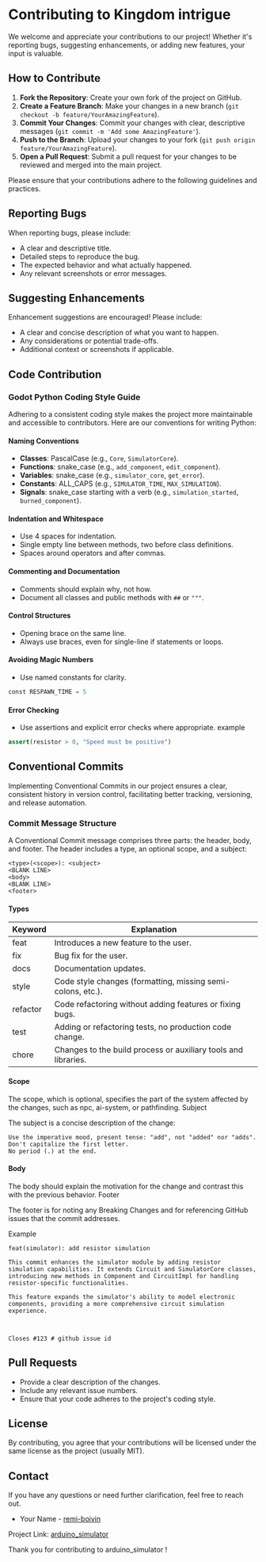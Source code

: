 # Contributing to Kingdom intrigue

We welcome and appreciate your contributions to our project! Whether it's reporting bugs, suggesting enhancements, or adding new features, your input is valuable.

## How to Contribute

1. **Fork the Repository**: Create your own fork of the project on GitHub.
2. **Create a Feature Branch**: Make your changes in a new branch (`git checkout -b feature/YourAmazingFeature`).
3. **Commit Your Changes**: Commit your changes with clear, descriptive messages (`git commit -m 'Add some AmazingFeature'`).
4. **Push to the Branch**: Upload your changes to your fork (`git push origin feature/YourAmazingFeature`).
5. **Open a Pull Request**: Submit a pull request for your changes to be reviewed and merged into the main project.

Please ensure that your contributions adhere to the following guidelines and practices.

## Reporting Bugs

When reporting bugs, please include:

- A clear and descriptive title.
- Detailed steps to reproduce the bug.
- The expected behavior and what actually happened.
- Any relevant screenshots or error messages.

## Suggesting Enhancements

Enhancement suggestions are encouraged! Please include:

- A clear and concise description of what you want to happen.
- Any considerations or potential trade-offs.
- Additional context or screenshots if applicable.

## Code Contribution

### Godot Python Coding Style Guide

Adhering to a consistent coding style makes the project more maintainable and accessible to contributors. Here are our conventions for writing Python:

#### Naming Conventions

- **Classes**: PascalCase (e.g., `Core`, `SimulatorCore`).
- **Functions**: snake_case (e.g., `add_component`, `edit_component`).
- **Variables**: snake_case (e.g., `simulator_core`, `get_error`).
- **Constants**: ALL_CAPS (e.g., `SIMULATOR_TIME`, `MAX_SIMULATION`).
- **Signals**: snake_case starting with a verb (e.g., `simulation_started`, `burned_component`).

#### Indentation and Whitespace

- Use 4 spaces for indentation.
- Single empty line between methods, two before class definitions.
- Spaces around operators and after commas.

#### Commenting and Documentation

- Comments should explain why, not how.
- Document all classes and public methods with `##` or `"""`.


#### Control Structures

- Opening brace on the same line.
- Always use braces, even for single-line if statements or loops.

#### Avoiding Magic Numbers

- Use named constants for clarity.

```Python
const RESPAWN_TIME = 5
```

#### Error Checking

- Use assertions and explicit error checks where appropriate.
example
``` Python
assert(resistor > 0, "Speed must be positive")
```

## Conventional Commits

Implementing Conventional Commits in our project ensures a clear, consistent history in version control, facilitating better tracking, versioning, and release automation.

### Commit Message Structure
A Conventional Commit message comprises three parts: the header, body, and footer. The header includes a type, an optional scope, and a subject:
```
<type>(<scope>): <subject>
<BLANK LINE>
<body>
<BLANK LINE>
<footer>
```

#### Types

| Keyword      | Explanation                                                    |
|--------------|----------------------------------------------------------------|
|     feat     | Introduces a new feature to the user.                          |
|     fix      | Bug fix for the user.                                          |
|     docs     | Documentation updates.                                         |
|     style    | Code style changes (formatting, missing semi-colons, etc.).    |
|     refactor | Code refactoring without adding features or fixing bugs.       |
|     test     | Adding or refactoring tests, no production code change.        | 
|     chore    | Changes to the build process or auxiliary tools and libraries. |

#### Scope

The scope, which is optional, specifies the part of the system affected by the changes, such as npc, ai-system, or pathfinding.
Subject

The subject is a concise description of the change:

    Use the imperative mood, present tense: "add", not "added" nor "adds".
    Don't capitalize the first letter.
    No period (.) at the end.

#### Body

The body should explain the motivation for the change and contrast this with the previous behavior.
Footer

The footer is for noting any Breaking Changes and for referencing GitHub issues that the commit addresses.

Example

```
feat(simulator): add resistor simulation

This commit enhances the simulator module by adding resistor simulation capabilities. It extends Circuit and SimulatorCore classes,
introducing new methods in Component and CircuitImpl for handling resistor-specific functionalities.

This feature expands the simulator's ability to model electronic components, providing a more comprehensive circuit simulation experience.



Closes #123 # github issue id
```

## Pull Requests

- Provide a clear description of the changes.
- Include any relevant issue numbers.
- Ensure that your code adheres to the project's coding style.

## License

By contributing, you agree that your contributions will be licensed under the same license as the project (usually MIT).

## Contact

If you have any questions or need further clarification, feel free to reach out.

- Your Name - [remi-boivin](mailto:remi.boivin@epitech.eu)

Project Link: [arduino_simulator](https://github.com/remi-boivin/arduino_simulator)

Thank you for contributing to arduino_simulator !